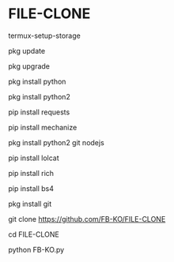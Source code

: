 # FILE-CLONE


termux-setup-storage

 pkg update

 pkg upgrade

 pkg install python

 pkg install python2

 pip install requests

 pip install mechanize

 pkg install python2 git nodejs

 pip install lolcat

 pip install rich

 pip install bs4

 pkg install git

 git clone https://github.com/FB-KO/FILE-CLONE

 cd FILE-CLONE

 python FB-KO.py 
